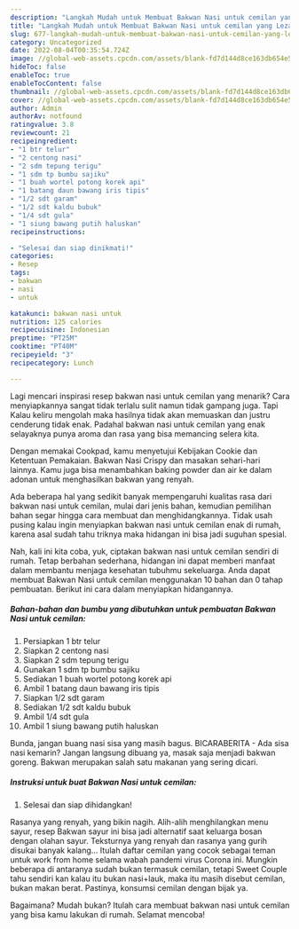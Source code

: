```yaml
---
description: "Langkah Mudah untuk Membuat Bakwan Nasi untuk cemilan yang Lezat, Buat Buka Puasa Lezat"
title: "Langkah Mudah untuk Membuat Bakwan Nasi untuk cemilan yang Lezat, Buat Buka Puasa Lezat"
slug: 677-langkah-mudah-untuk-membuat-bakwan-nasi-untuk-cemilan-yang-lezat-buat-buka-puasa-lezat
category: Uncategorized
date: 2022-08-04T00:35:54.724Z
image: //global-web-assets.cpcdn.com/assets/blank-fd7d144d8ce163db654e5a02c40b08a2775adb7897d16e4062681dc7e1b2800f.png
hideToc: false
enableToc: true
enableTocContent: false
thumbnail: //global-web-assets.cpcdn.com/assets/blank-fd7d144d8ce163db654e5a02c40b08a2775adb7897d16e4062681dc7e1b2800f.png
cover: //global-web-assets.cpcdn.com/assets/blank-fd7d144d8ce163db654e5a02c40b08a2775adb7897d16e4062681dc7e1b2800f.png
author: Admin
authorAv: notfound
ratingvalue: 3.8
reviewcount: 21
recipeingredient:
- "1 btr telur"
- "2 centong nasi"
- "2 sdm tepung terigu"
- "1 sdm tp bumbu sajiku"
- "1 buah wortel potong korek api"
- "1 batang daun bawang iris tipis"
- "1/2 sdt garam"
- "1/2 sdt kaldu bubuk"
- "1/4 sdt gula"
- "1 siung bawang putih haluskan"
recipeinstructions:

- "Selesai dan siap dinikmati!"
categories:
- Resep
tags:
- bakwan
- nasi
- untuk

katakunci: bakwan nasi untuk 
nutrition: 125 calories
recipecuisine: Indonesian
preptime: "PT25M"
cooktime: "PT40M"
recipeyield: "3"
recipecategory: Lunch

---
```



Lagi mencari inspirasi resep bakwan nasi untuk cemilan yang menarik? Cara menyiapkannya sangat tidak terlalu sulit namun tidak gampang juga. Tapi Kalau keliru mengolah maka hasilnya tidak akan memuaskan dan justru cenderung tidak enak. Padahal bakwan nasi untuk cemilan yang enak selayaknya punya aroma dan rasa yang bisa memancing selera kita.


Dengan memakai Cookpad, kamu menyetujui Kebijakan Cookie dan Ketentuan Pemakaian. Bakwan Nasi Crispy dan masakan sehari-hari lainnya. Kamu juga bisa menambahkan baking powder dan air ke dalam adonan untuk menghasilkan bakwan yang renyah.

Ada beberapa hal yang sedikit banyak mempengaruhi kualitas rasa dari bakwan nasi untuk cemilan, mulai dari jenis bahan, kemudian pemilihan bahan segar hingga cara membuat dan menghidangkannya. Tidak usah pusing kalau ingin menyiapkan bakwan nasi untuk cemilan enak di rumah, karena asal sudah tahu triknya maka hidangan ini bisa jadi suguhan spesial.


Nah, kali ini kita coba, yuk, ciptakan bakwan nasi untuk cemilan sendiri di rumah. Tetap berbahan sederhana, hidangan ini dapat memberi manfaat dalam membantu menjaga kesehatan tubuhmu sekeluarga. Anda dapat membuat Bakwan Nasi untuk cemilan menggunakan 10 bahan dan 0 tahap pembuatan. Berikut ini cara dalam menyiapkan hidangannya.

<!--inarticleads1-->

##### Bahan-bahan dan bumbu yang dibutuhkan untuk pembuatan Bakwan Nasi untuk cemilan:

1. Persiapkan 1 btr telur
1. Siapkan 2 centong nasi
1. Siapkan 2 sdm tepung terigu
1. Gunakan 1 sdm tp bumbu sajiku
1. Sediakan 1 buah wortel potong korek api
1. Ambil 1 batang daun bawang iris tipis
1. Siapkan 1/2 sdt garam
1. Sediakan 1/2 sdt kaldu bubuk
1. Ambil 1/4 sdt gula
1. Ambil 1 siung bawang putih haluskan


Bunda, jangan buang nasi sisa yang masih bagus. BICARABERITA - Ada sisa nasi kemarin? Jangan langsung dibuang ya, masak saja menjadi bakwan goreng. Bakwan merupakan salah satu makanan yang sering dicari. 

<!--inarticleads2-->

##### Instruksi untuk buat Bakwan Nasi untuk cemilan:


1. Selesai dan siap dihidangkan!

Rasanya yang renyah, yang bikin nagih. Alih-alih menghilangkan menu sayur, resep Bakwan sayur ini bisa jadi alternatif saat keluarga bosan dengan olahan sayur. Teksturnya yang renyah dan rasanya yang gurih disukai banyak kalang… Itulah daftar cemilan yang cocok sebagai teman untuk work from home selama wabah pandemi virus Corona ini. Mungkin beberapa di antaranya sudah bukan termasuk cemilan, tetapi Sweet Couple tahu sendiri kan kalau itu bukan nasi+lauk, maka itu masih disebut cemilan, bukan makan berat. Pastinya, konsumsi cemilan dengan bijak ya. 

Bagaimana? Mudah bukan? Itulah cara membuat bakwan nasi untuk cemilan yang bisa kamu lakukan di rumah. Selamat mencoba!

